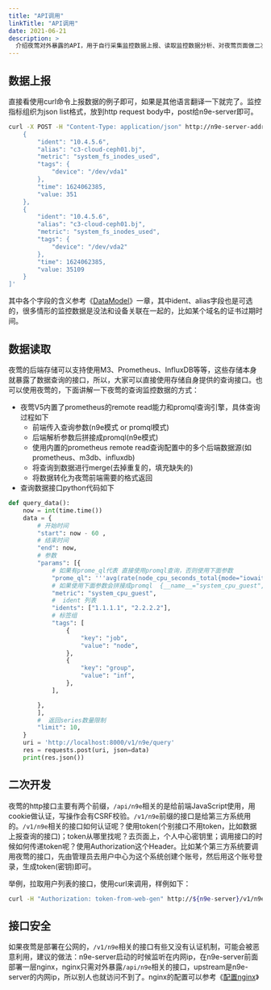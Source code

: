 ```yaml
---
title: "API调用"
linkTitle: "API调用"
date: 2021-06-21
description: >
  介绍夜莺对外暴露的API，用于自行采集监控数据上报、读取监控数据分析、对夜莺页面做二次开发等场景。重点讲解监控数据上报、读取的接口，二次开发相关的接口，在http下的router.go里可以找到所有接口，会简略介绍，需要大家自行翻阅代码。
---
```


## 数据上报

直接看使用curl命令上报数据的例子即可，如果是其他语言翻译一下就完了。监控指标组织为json list格式，放到http request body中，post给n9e-server即可。

```bash
curl -X POST -H "Content-Type: application/json" http://n9e-server-address/v1/n9e/push -d '[
    {
        "ident": "10.4.5.6",
        "alias": "c3-cloud-ceph01.bj",
        "metric": "system_fs_inodes_used",
        "tags": {
            "device": "/dev/vda1"
        },
        "time": 1624062385,
        "value: 351
    },
    {
        "ident": "10.4.5.6",
        "alias": "c3-cloud-ceph01.bj",
        "metric": "system_fs_inodes_used",
        "tags": {
            "device": "/dev/vda2"
        },
        "time": 1624062385,
        "value: 35109
    }
]'
```

其中各个字段的含义参考《[DataModel](/docs/appendix/datamodel/)》一章，其中ident、alias字段也是可选的，很多情形的监控数据是没法和设备关联在一起的，比如某个域名的证书过期时间。


## 数据读取

夜莺的后端存储可以支持使用M3、Prometheus、InfluxDB等等，这些存储本身就暴露了数据查询的接口，所以，大家可以直接使用存储自身提供的查询接口。也可以使用夜莺的，下面讲解一下夜莺的查询监控数据的方式：
- 夜莺V5内置了prometheus的remote read能力和promql查询引擎，具体查询过程如下
    - 前端传入查询参数(n9e模式 or promql模式)
    - 后端解析参数后拼接成promql(n9e模式)
    - 使用内置的prometheus remote read查询配置中的多个后端数据源(如prometheus、m3db、influxdb)
    - 将查询到数据进行merge(去掉重复的，填充缺失的)
    - 将数据转化为夜莺前端需要的格式返回
- 查询数据接口python代码如下
```python
def query_data():
    now = int(time.time())
    data = {
        # 开始时间
        "start": now - 60 ,
        # 结束时间
        "end": now,
        # 参数
        "params": [{
            # 如果有prome_ql代表 直接使用promql查询，否则使用下面参数
            "prome_ql": '''avg(rate(node_cpu_seconds_total{mode="iowait"}[2m])) by (instance) *100''',
            # 如果使用下面参数会拼接成promql  {__name__="system_cpu_guest",ident=~"1.1.1.1|2.2.2.2",job=~".*node.*",group=~".*inf.*"}
            "metric": "system_cpu_guest",
            #  ident 列表
            "idents": ["1.1.1.1", "2.2.2.2"],
            # 标签组
            "tags": [
                {
                    "key": "job",
                    "value": "node",
                },
                {
                    "key": "group",
                    "value": "inf",
                },
            ],

        },
        ],
        #  返回series数量限制
        "limit": 10,
    }
    uri = 'http://localhost:8000/v1/n9e/query'
    res = requests.post(uri, json=data)
    print(res.json())


```
## 二次开发

夜莺的http接口主要有两个前缀，`/api/n9e`相关的是给前端JavaScript使用，用cookie做认证，写操作会有CSRF校验。`/v1/n9e`前缀的接口是给第三方系统用的。`/v1/n9e`相关的接口如何认证呢？使用token(个别接口不用token，比如数据上报查询的接口)；token从哪里找呢？去页面上，个人中心密钥里；调用接口的时候如何传递token呢？使用Authorization这个Header。比如某个第三方系统要调用夜莺的接口，先由管理员去用户中心为这个系统创建个账号，然后用这个账号登录，生成token(密钥)即可。

举例，拉取用户列表的接口，使用curl来调用，样例如下：

```bash
curl -H "Authorization: token-from-web-gen" http://${n9e-server}/v1/n9e/users
```

## 接口安全

如果夜莺是部署在公网的，`/v1/n9e`相关的接口有些又没有认证机制，可能会被恶意利用，建议的做法：n9e-server启动的时候监听在内网ip，在n9e-server前面部署一层nginx，nginx只需对外暴露`/api/n9e`相关的接口，upstream是n9e-server的内网ip，所以别人也就访问不到了。nginx的配置可以参考《[配置nginx](/docs/appendix/nginx/)》


